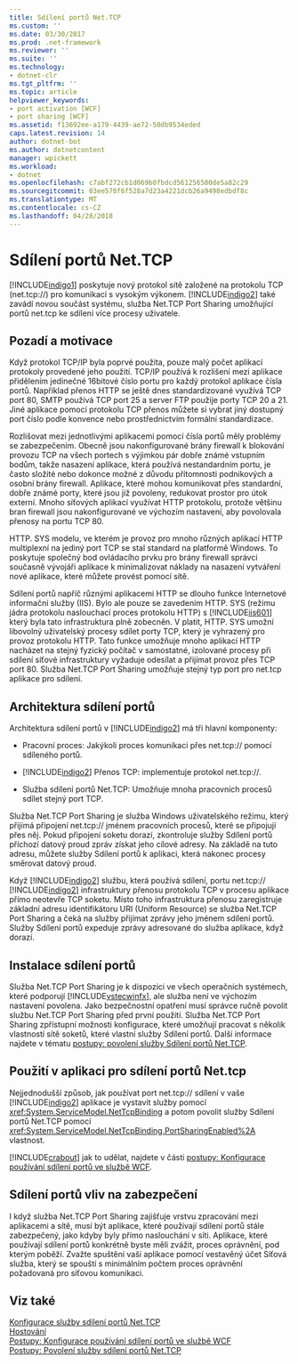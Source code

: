 ```yaml
---
title: Sdílení portů Net.TCP
ms.custom: ''
ms.date: 03/30/2017
ms.prod: .net-framework
ms.reviewer: ''
ms.suite: ''
ms.technology:
- dotnet-clr
ms.tgt_pltfrm: ''
ms.topic: article
helpviewer_keywords:
- port activation [WCF]
- port sharing [WCF]
ms.assetid: f13692ee-a179-4439-ae72-50db9534eded
caps.latest.revision: 14
author: dotnet-bot
ms.author: dotnetcontent
manager: wpickett
ms.workload:
- dotnet
ms.openlocfilehash: c7abf272cb1d069b0fbdcd561256580de5a82c29
ms.sourcegitcommit: 03ee570f6f528a7d23a4221dcb26a9498edbdf8c
ms.translationtype: MT
ms.contentlocale: cs-CZ
ms.lasthandoff: 04/28/2018
---
```

# <a name="nettcp-port-sharing"></a>Sdílení portů Net.TCP
[!INCLUDE[indigo1](../../../../includes/indigo1-md.md)] poskytuje nový protokol sítě založené na protokolu TCP (net.tcp://) pro komunikaci s vysokým výkonem. [!INCLUDE[indigo2](../../../../includes/indigo2-md.md)] také zavádí novou součást systému, služba Net.TCP Port Sharing umožňující portů net.tcp ke sdílení více procesy uživatele.  
  
## <a name="background-and-motivation"></a>Pozadí a motivace  
 Když protokol TCP/IP byla poprvé použita, pouze malý počet aplikací protokoly provedené jeho použití. TCP/IP používá k rozlišení mezi aplikace přidělením jedinečné 16bitové číslo portu pro každý protokol aplikace čísla portů. Například přenos HTTP se ještě dnes standardizované využívá TCP port 80, SMTP používá TCP port 25 a server FTP použije porty TCP 20 a 21. Jiné aplikace pomocí protokolu TCP přenos můžete si vybrat jiný dostupný port číslo podle konvence nebo prostřednictvím formální standardizace.  
  
 Rozlišovat mezi jednotlivými aplikacemi pomocí čísla portů měly problémy se zabezpečením. Obecně jsou nakonfigurované brány firewall k blokování provozu TCP na všech portech s výjimkou pár dobře známé vstupním bodům, takže nasazení aplikace, která používá nestandardním portu, je často složité nebo dokonce možné z důvodu přítomnosti podnikových a osobní brány firewall. Aplikace, které mohou komunikovat přes standardní, dobře známé porty, které jsou již povoleny, redukovat prostor pro útok externí. Mnoho síťových aplikací využívat HTTP protokolu, protože většinu bran firewall jsou nakonfigurované ve výchozím nastavení, aby povolovala přenosy na portu TCP 80.  
  
 HTTP. SYS modelu, ve kterém je provoz pro mnoho různých aplikací HTTP multiplexní na jediný port TCP se stal standard na platformě Windows. To poskytuje společný bod ovládacího prvku pro brány firewall správci současně vývojáři aplikace k minimalizovat náklady na nasazení vytváření nové aplikace, které můžete provést pomocí sítě.  
  
 Sdílení portů napříč různými aplikacemi HTTP se dlouho funkce Internetové informační služby (IIS). Bylo ale pouze se zavedením HTTP. SYS (režimu jádra protokolu naslouchací proces protokolu HTTP) s [!INCLUDE[iis601](../../../../includes/iis601-md.md)] který byla tato infrastruktura plně zobecněn. V platit, HTTP. SYS umožní libovolný uživatelský procesy sdílet porty TCP, který je vyhrazený pro provoz protokolu HTTP. Tato funkce umožňuje mnoho aplikací HTTP nacházet na stejný fyzický počítač v samostatné, izolované procesy při sdílení síťové infrastruktury vyžaduje odesílat a přijímat provoz přes TCP port 80. Služba Net.TCP Port Sharing umožňuje stejný typ port pro net.tcp aplikace pro sdílení.  
  
## <a name="port-sharing-architecture"></a>Architektura sdílení portů  
 Architektura sdílení portů v [!INCLUDE[indigo2](../../../../includes/indigo2-md.md)] má tři hlavní komponenty:  
  
-   Pracovní proces: Jakýkoli proces komunikaci přes net.tcp:// pomocí sdíleného portů.  
  
-   [!INCLUDE[indigo2](../../../../includes/indigo2-md.md)] Přenos TCP: implementuje protokol net.tcp://.  
  
-   Služba sdílení portů Net.TCP: Umožňuje mnoha pracovních procesů sdílet stejný port TCP.  
  
 Služba Net.TCP Port Sharing je služba Windows uživatelského režimu, který přijímá připojení net.tcp:// jménem pracovních procesů, které se připojují přes něj. Pokud připojení soketu dorazí, zkontroluje služby Sdílení portů příchozí datový proud zpráv získat jeho cílové adresy. Na základě na tuto adresu, můžete služby Sdílení portů k aplikaci, která nakonec procesy směrovat datový proud.  
  
 Když [!INCLUDE[indigo2](../../../../includes/indigo2-md.md)] službu, která používá sdílení, portu net.tcp:// [!INCLUDE[indigo2](../../../../includes/indigo2-md.md)] infrastruktury přenosu protokolu TCP v procesu aplikace přímo neotevře TCP soketu. Místo toho infrastruktura přenosu zaregistruje základní adresu identifikátoru URI (Uniform Resource) se služba Net.TCP Port Sharing a čeká na služby přijímat zprávy jeho jménem sdílení portů.  Služby Sdílení portů expeduje zprávy adresované do služba aplikace, když dorazí.  
  
## <a name="installing-port-sharing"></a>Instalace sdílení portů  
 Služba Net.TCP Port Sharing je k dispozici ve všech operačních systémech, které podporují [!INCLUDE[vstecwinfx](../../../../includes/vstecwinfx-md.md)], ale služba není ve výchozím nastavení povolena. Jako bezpečnostní opatření musí správce ručně povolit službu Net.TCP Port Sharing před první použití. Služba Net.TCP Port Sharing zpřístupní možnosti konfigurace, které umožňují pracovat s několik vlastností sítě soketů, které vlastní služby Sdílení portů. Další informace najdete v tématu [postupy: povolení služby Sdílení portů Net.TCP](../../../../docs/framework/wcf/feature-details/how-to-enable-the-net-tcp-port-sharing-service.md).  
  
## <a name="using-nettcp-port-sharing-in-an-application"></a>Použití v aplikaci pro sdílení portů Net.tcp  
 Nejjednodušší způsob, jak používat port net.tcp:// sdílení v vaše [!INCLUDE[indigo2](../../../../includes/indigo2-md.md)] aplikace je vystavit služby pomocí <xref:System.ServiceModel.NetTcpBinding> a potom povolit služby Sdílení portů Net.TCP pomocí <xref:System.ServiceModel.NetTcpBinding.PortSharingEnabled%2A> vlastnost.  
  
 [!INCLUDE[crabout](../../../../includes/crabout-md.md)] jak to udělat, najdete v části [postupy: Konfigurace používání sdílení portů ve službě WCF](../../../../docs/framework/wcf/feature-details/how-to-configure-a-wcf-service-to-use-port-sharing.md).  
  
## <a name="security-implications-of-port-sharing"></a>Sdílení portů vliv na zabezpečení  
 I když služba Net.TCP Port Sharing zajišťuje vrstvu zpracování mezi aplikacemi a sítě, musí být aplikace, které používají sdílení portů stále zabezpečený, jako kdyby byly přímo naslouchání v síti. Aplikace, které používají sdílení portů konkrétně byste měli zvážit, proces oprávnění, pod kterým poběží. Zvažte spuštění vaší aplikace pomocí vestavěný účet Síťová služba, který se spouští s minimálním počtem proces oprávnění požadovaná pro síťovou komunikaci.  
  
## <a name="see-also"></a>Viz také  
 [Konfigurace služby sdílení portů Net.TCP](../../../../docs/framework/wcf/feature-details/configuring-the-net-tcp-port-sharing-service.md)  
 [Hostování](../../../../docs/framework/wcf/feature-details/hosting.md)  
 [Postupy: Konfigurace používání sdílení portů ve službě WCF](../../../../docs/framework/wcf/feature-details/how-to-configure-a-wcf-service-to-use-port-sharing.md)  
 [Postupy: Povolení služby sdílení portů Net.TCP](../../../../docs/framework/wcf/feature-details/how-to-enable-the-net-tcp-port-sharing-service.md)
